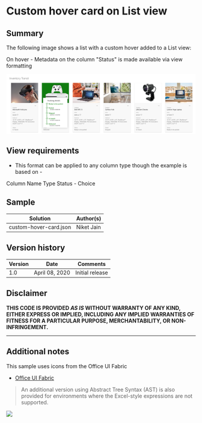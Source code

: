 # Custom hover card on List view

## Summary
The following image shows a list with a custom hover added to a List view:

On hover - Metadata on the column "Status" is made available via view formatting

![screenshot of the sample](./Status_hover.png)

## View requirements
- This format can be applied to any column type though the example is based on - 

Column Name    Type
Status        - Choice 

## Sample

Solution|Author(s)
--------|---------
custom-hover-card.json | Niket Jain

## Version history

Version|Date|Comments
-------|----|--------
1.0|April 08, 2020|Initial release


## Disclaimer
**THIS CODE IS PROVIDED *AS IS* WITHOUT WARRANTY OF ANY KIND, EITHER EXPRESS OR IMPLIED, INCLUDING ANY IMPLIED WARRANTIES OF FITNESS FOR A PARTICULAR PURPOSE, MERCHANTABILITY, OR NON-INFRINGEMENT.**

---

## Additional notes
This sample uses icons from the Office UI Fabric

- [Office UI Fabric](https://developer.microsoft.com/en-us/fabric)

> An additional version using Abstract Tree Syntax (AST) is also provided for environments where the Excel-style expressions are not supported.

<img src="https://telemetry.sharepointpnp.com/sp-dev-list-formatting/column-samples/readme-template" />